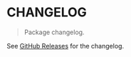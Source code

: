 # CHANGELOG

> Package changelog.

See [GitHub Releases](https://github.com/stdlib-js/stats-base-dists-chisquare-mgf/releases) for the changelog.